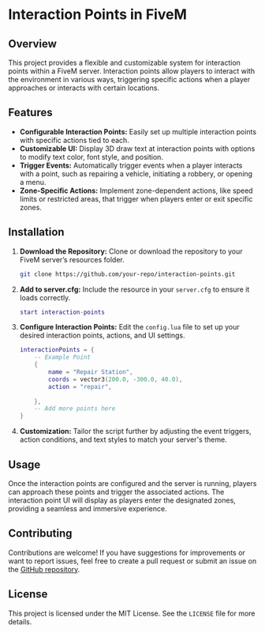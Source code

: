# Interaction Points in FiveM

## Overview

This project provides a flexible and customizable system for interaction points within a FiveM server. Interaction points allow players to interact with the environment in various ways, triggering specific actions when a player approaches or interacts with certain locations.

## Features

- **Configurable Interaction Points:** Easily set up multiple interaction points with specific actions tied to each.
- **Customizable UI:** Display 3D draw text at interaction points with options to modify text color, font style, and position.
- **Trigger Events:** Automatically trigger events when a player interacts with a point, such as repairing a vehicle, initiating a robbery, or opening a menu.
- **Zone-Specific Actions:** Implement zone-dependent actions, like speed limits or restricted areas, that trigger when players enter or exit specific zones.

## Installation

1. **Download the Repository:** Clone or download the repository to your FiveM server’s resources folder.
    ```bash
    git clone https://github.com/your-repo/interaction-points.git
    ```

2. **Add to server.cfg:** Include the resource in your `server.cfg` to ensure it loads correctly.
    ```lua
    start interaction-points
    ```

3. **Configure Interaction Points:** Edit the `config.lua` file to set up your desired interaction points, actions, and UI settings.
    ```lua
    interactionPoints = {
        -- Example Point
        {
            name = "Repair Station",
            coords = vector3(200.0, -300.0, 40.0),
            action = "repair",
            
        },
        -- Add more points here
    }
    ```

4. **Customization:** Tailor the script further by adjusting the event triggers, action conditions, and text styles to match your server's theme.

## Usage

Once the interaction points are configured and the server is running, players can approach these points and trigger the associated actions. The interaction point UI will display as players enter the designated zones, providing a seamless and immersive experience.

## Contributing

Contributions are welcome! If you have suggestions for improvements or want to report issues, feel free to create a pull request or submit an issue on the [GitHub repository](https://github.com/Keohh/Kewoah-InterPoints).

## License

This project is licensed under the MIT License. See the `LICENSE` file for more details.

